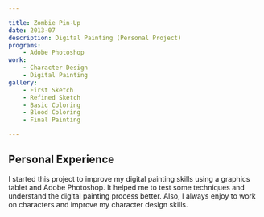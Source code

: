```yaml
---

title: Zombie Pin-Up
date: 2013-07
description: Digital Painting (Personal Project)
programs:
    - Adobe Photoshop
work:
    - Character Design
    - Digital Painting
gallery:
    - First Sketch
    - Refined Sketch
    - Basic Coloring
    - Blood Coloring
    - Final Painting

---
```


## Personal Experience
I started this project to improve my digital painting skills using a graphics tablet and Adobe Photoshop. It helped me
to test some techniques and understand the digital painting process better. Also, I always enjoy to work on characters
and improve my character design skills.
